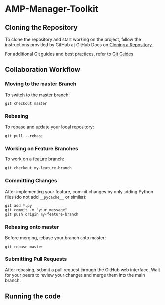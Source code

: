 # AMP-Manager-Toolkit

## Cloning the Repository
To clone the repository and start working on the project, follow the instructions provided by GitHub at GitHub Docs on [Cloning a Repository](https://docs.github.com/en/repositories/creating-and-managing-repositories/cloning-a-repository).

For additional Git guides and best practices, refer to [Git Guides](https://github.com/git-guides).

## Collaboration Workflow
### Moving to the master Branch
To switch to the master branch:

```
git checkout master
```

### Rebasing
To rebase and update your local repository:

```
git pull --rebase
```

### Working on Feature Branches
To work on a feature branch:

```
git checkout my-feature-branch
```

### Committing Changes
After implementing your feature, commit changes by only adding Python files (do not add `__pycache__` or similar):

```
git add *.py
git commit -m "your message"
git push origin my-feature-branch
```

### Rebasing onto master
Before merging, rebase your branch onto master:

```
git rebase master
```

### Submitting Pull Requests
After rebasing, submit a pull request through the GitHub web interface. Wait for your peers to review your changes and merge them into the main branch.

## Running the code
